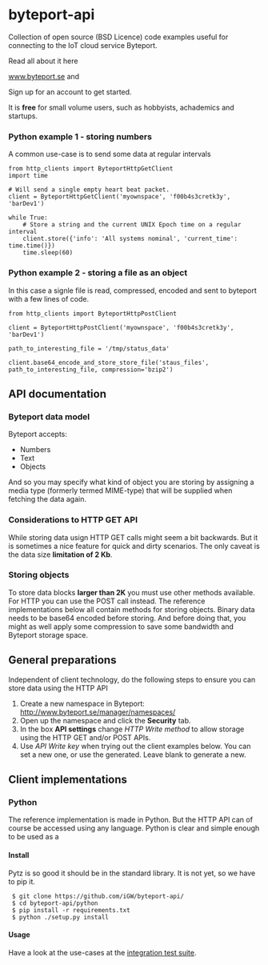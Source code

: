 # byteport-api
Collection of open source (BSD Licence) code examples useful for connecting to the IoT cloud service Byteport.

Read all about it here

www.byteport.se and 

Sign up for an account to get started.

It is **free** for small volume users, such as hobbyists, achademics and startups.


### Python example 1 - storing numbers
A common use-case is to send some data at regular intervals
```
from http_clients import ByteportHttpGetClient
import time

# Will send a single empty heart beat packet.
client = ByteportHttpGetClient('myownspace', 'f00b4s3cretk3y', 'barDev1')

while True:
    # Store a string and the current UNIX Epoch time on a regular interval
    client.store({'info': 'All systems nominal', 'current_time': time.time()})
    time.sleep(60)

```

### Python example 2 - storing a file as an object
In this case a signle file is read, compressed, encoded and sent to byteport with a few lines of code.
```
from http_clients import ByteportHttpPostClient

client = ByteportHttpPostClient('myownspace', 'f00b4s3cretk3y', 'barDev1')

path_to_interesting_file = '/tmp/status_data'

client.base64_encode_and_store_store_file('staus_files', path_to_interesting_file, compression='bzip2')

```

## API documentation
### Byteport data model
Byteport accepts:
* Numbers
* Text
* Objects

And so you may specify what kind of object you are storing by assigning a media type (formerly termed MIME-type) that will be supplied when fetching the data again.

### Considerations to HTTP GET API
While storing data usign HTTP GET calls might seem a bit backwards. But it is sometimes a nice feature for quick and dirty scenarios. The only caveat is the data size **limitation of 2 Kb**.

### Storing objects
To store data blocks **larger than 2K** you must use other methods available. For HTTP you can use the POST call instead. The reference implementations below all contain methods for storing objects. Binary data needs to be base64 encoded before storing. And before doing that, you might as well apply some compression to save some bandwidth and Byteport storage space.


## General preparations
Independent of client technology, do the following steps to ensure you can store data using the HTTP API

1. Create a new namespace in Byteport: http://www.byteport.se/manager/namespaces/
2. Open up the namespace and click the **Security** tab.
3. In the box **API settings** change *HTTP Write method* to allow storage using the HTTP GET and/or POST APIs.
4. Use *API Write key* when trying out the client examples below. You can set a new one, or use the generated. Leave blank to generate a new.

## Client implementations
### Python
The reference implementation is made in Python. But the HTTP API can of course be accessed using any language. Python is clear and simple enough to be used as a

#### Install
Pytz is so good it should be in the standard library. It is not yet, so we have to pip it.
```
 $ git clone https://github.com/iGW/byteport-api/
 $ cd byteport-api/python
 $ pip install -r requirements.txt
 $ python ./setup.py install
```

#### Usage
Have a look at the use-cases at the [integration test suite](https://github.com/iGW/byteport-api/blob/master/python/byteport/integration_tests.py).
